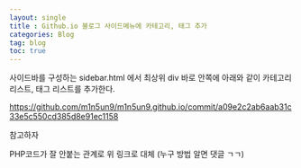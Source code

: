 ```yaml
---
layout: single
title : Github.io 블로그 사이드메뉴에 카테고리, 태그 추가
categories: Blog
tag: blog
toc: true
---
```




사이드바를 구성하는 sidebar.html 에서 최상위 div 바로 안쪽에 아래와 같이 카테고리 리스트, 태그 리스트를 추가한다.

https://github.com/m1n5un9/m1n5un9.github.io/commit/a09e2c2ab6aab31c33e5c550cd385d8e91ec1158

참고하자

PHP코드가 잘 안붙는 관계로 위 링크로 대체 (누구 방법 알면 댓글 ㄱㄱ)

